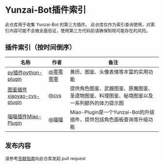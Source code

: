 # Yunzai-Bot插件索引

此仓库用于收集 Yunzai-Bot 的第三方插件。
此仓库仅作为索引查询使用，对索引内容可能不会做全面验证，使用第三方代码前请确保知晓可能存在的风险。

## 插件索引（按时间倒序）

<!-- 新内容请添加到首行 -->

| 名称 | 作者 | 备注 |
| --- | --- | --- |
| [py插件python-plugin](https://github.com/lcwf/python-plugin) | [@零零零零](https://github.com/lcwf) | 黄历、图鉴、头像表情等丰富的实用功能 |
| [图鉴插件xiaoyao-cvs-plugin](https://github.com/ctrlcvs/xiaoyao-cvs-plugin) | [@cvs](https://github.com/ctrlcvs) | 提供角色图鉴、武器图鉴、原魔图鉴、圣遗物图鉴、料理图鉴、秘境图鉴以及一系列额外的体力提示图 |
| [喵喵插件Miao-Plugin](https://github.com/yoimiya-kokomi/miao-plugin) | [@喵喵](https://github.com/yoimiya-kokomi)| Miao-Plugin是一个Yunzai-Bot的升级插件，提供包括角色面板查询等升级功能 |

<!-- 请不要在这里添加内容，请将内容添加到首行 -->


## 发布内容

请参考[贡献指南](./CONTRIBUTING.md)向此仓库发起 pull request
